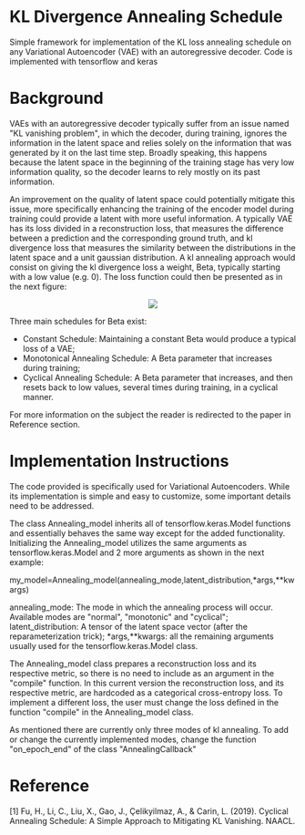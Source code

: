 
# KL Divergence Annealing Schedule

Simple framework for implementation of the KL loss annealing schedule on any Variational Autoencoder (VAE) with an autoregressive decoder. 
Code is implemented with tensorflow and keras

# Background 
VAEs with an autoregressive decoder typically suffer from an issue named "KL vanishing problem", in which the decoder, during training, ignores the information in the latent space and relies solely on the information that was generated by it on the last time step. Broadly speaking, this happens because the latent space in the beginning of the training stage has very low information quality, so the decoder learns to rely mostly on its past information.

An improvement on the quality of latent space could potentially mitigate this issue, more specifically enhancing the training of the encoder model during training could provide a latent with more useful information. A typically VAE has its loss divided in a reconstruction loss, that measures the difference between a prediction and the corresponding ground truth, and kl divergence loss that measures the similarity between the distributions in the latent space and a unit gaussian distribution. A kl annealing approach would consist on giving the kl divergence loss a weight, Beta, typically starting with a low value (e.g. 0). The loss function could then be presented as in the next figure:

<p align="center">
  <img src="https://user-images.githubusercontent.com/24720785/141496165-5ad94e67-4619-4295-bafe-8ca768e79a32.png" />
</p>

Three main schedules for Beta exist:

- Constant Schedule: Maintaining a constant Beta would produce a typical loss of a VAE;
- Monotonical Annealing Schedule: A Beta parameter that increases during training;
- Cyclical Annealing Schedule: A Beta parameter that increases, and then resets back to low values, several times during training, in a cyclical manner. 

For more information on the subject the reader is redirected to the paper in Reference section. 


# Implementation Instructions

The code provided is specifically used for Variational Autoencoders. While its implementation is simple and easy to customize, some important details need to be addressed.

The class Annealing_model inherits all of tensorflow.keras.Model functions and essentially behaves the same way except for the added functionality.
Initializing the Annealing_model utilizes the same arguments as tensorflow.keras.Model and 2 more arguments as shown in the next example:

my_model=Annealing_model(annealing_mode,latent_distribution,*args,**kwargs)

annealing_mode: The mode in which the annealing process will occur. Available modes are "normal", "monotonic" and "cyclical";
latent_distribution: A tensor of the latent space vector (after the reparameterization trick);
*args,**kwargs: all the remaining arguments usually used for the tensorflow.keras.Model class.

The Annealing_model class prepares a reconstruction loss and its respective metric, so there is no need to include as an argument in the "compile" function. In this current version the reconstruction loss, and its respective metric, are hardcoded as a categorical cross-entropy loss. To implement a different loss, the user must change the loss defined in the function "compile" in the Annealing_model class. 

As mentioned there are currently only three modes of kl annealing. To add or change the currently implemented modes, change the function "on_epoch_end" of the class "AnnealingCallback"







# Reference

<a id="1">[1]</a>
Fu, H., Li, C., Liu, X., Gao, J., Çelikyilmaz, A., & Carin, L. (2019). Cyclical Annealing Schedule: A Simple Approach to Mitigating KL Vanishing. NAACL.

